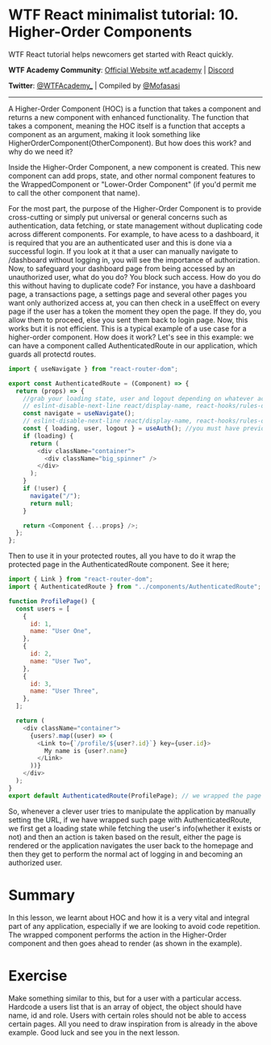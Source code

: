# WTF React minimalist tutorial: 10. Higher-Order Components

WTF React tutorial helps newcomers get started with React quickly.

**WTF Academy Community**: [Official Website wtf.academy](https://wtf.academy) | [Discord](https://discord.gg/5akcruXrsk)

**Twitter**: [@WTFAcademy\_](https://twitter.com/WTFAcademy_) | Compiled by [@Mofasasi](https://twitter.com/mofasasi)

---

A Higher-Order Component (HOC) is a function that takes a component and returns a new component with enhanced functionality. The function that takes a component, meaning the HOC itself is a function that accepts a component as an argument, making it look something like HigherOrderComponent(OtherComponent). But how does this work? and why do we need it?

Inside the Higher-Order Component, a new component is created. This new component can add props, state, and other normal component features to the WrappedComponent or "Lower-Order Component" (if you'd permit me to call the other component that name).

For the most part, the purpose of the Higher-Order Component is to provide cross-cutting or simply put universal or general concerns such as authentication, data fetching, or state management without duplicating code across different components. For example, to have acess to a dashboard, it is required that you are an authenticated user and this is done via a successful login. If you look at it that a user can manually navigate to /dashboard without logging in, you will see the importance of authorization. Now, to safeguard your dashboard page from being accessed by an unauthorized user, what do you do? You block such access.
How do you do this without having to duplicate code?
For instance, you have a dashboard page, a transactions page, a settings page and several other pages you want only authorized access at, you can then check in a useEffect on every page if the user has a token the moment they open the page. If they do, you allow them to proceed, else you sent them back to login page. Now, this works but it is not efficient.
This is a typical example of a use case for a higher-order component.
How does it work? Let's see in this example:
we can have a component called AuthenticatedRoute in our application, which guards all protectd routes.

```javascript
import { useNavigate } from "react-router-dom";

export const AuthenticatedRoute = (Component) => {
  return (props) => {
    //grab your loading state, user and logout depending on whatever action you want to perform here
    // eslint-disable-next-line react/display-name, react-hooks/rules-of-hooks
    const navigate = useNavigate();
    // eslint-disable-next-line react/display-name, react-hooks/rules-of-hooks
    const { loading, user, logout } = useAuth(); //you must have previously stored these in your global state using useContext
    if (loading) {
      return (
        <div className="container">
          <div className="big_spinner" />
        </div>
      );
    }
    if (!user) {
      navigate("/");
      return null;
    }

    return <Component {...props} />;
  };
};
```

Then to use it in your protected routes, all you have to do it wrap the protected page in the AuthenticatedRoute component. See it here;

```javascript
import { Link } from "react-router-dom";
import { AuthenticatedRoute } from "../components/AuthenticatedRoute";

function ProfilePage() {
  const users = [
    {
      id: 1,
      name: "User One",
    },
    {
      id: 2,
      name: "User Two",
    },
    {
      id: 3,
      name: "User Three",
    },
  ];

  return (
    <div className="container">
      {users?.map((user) => (
        <Link to={`/profile/${user?.id}`} key={user.id}>
          My name is {user?.name}
        </Link>
      ))}
    </div>
  );
}
export default AuthenticatedRoute(ProfilePage); // we wrapped the page inside of the higer-one component
```

So, whenever a clever user tries to manipulate the application by manually setting the URL, if we have wrapped such page with AuthenticatedRoute, we first get a loading state while fetching the user's info(whether it exists or not) and then an action is taken based on the result, either the page is rendered or the application navigates the user back to the homepage and then they get to perform the normal act of logging in and becoming an authorized user.

# Summary

In this lesson, we learnt about HOC and how it is a very vital and integral part of any application, especially if we are looking to avoid code repetition. The wrapped component performs the action in the Higher-Order component and then goes ahead to render (as shown in the example).

# Exercise

Make something similar to this, but for a user with a particular access. Hardcode a users list that is an array of object, the object should have name, id and role. Users with certain roles should not be able to access certain pages. All you need to draw inspiration from is already in the above example. Good luck and see you in the next lesson.
